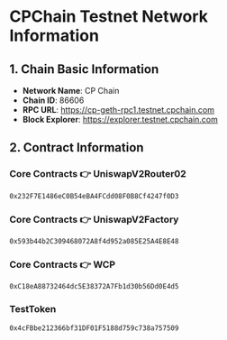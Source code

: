 # CPChain Testnet Network Information

## 1. Chain Basic Information
- **Network Name**: CP Chain
- **Chain ID**: 86606
- **RPC URL**: https://cp-geth-rpc1.testnet.cpchain.com
- **Block Explorer**: https://explorer.testnet.cpchain.com

## 2. Contract Information

### Core Contracts 👉 UniswapV2Router02
`0x232F7E1486eC0B54eBA4FCdd08F0B8Cf4247f0D3`

### Core Contracts 👉 UniswapV2Factory
`0x593b44b2C309468072A8f4d952a085E25A4E8E48`

### Core Contracts 👉 WCP
`0xC18eA88732464dc5E38372A7Fb1d30b56Dd0E4d5`

### TestToken
`0x4cFBbe212366bf31DF01F5188d759c738a757509`